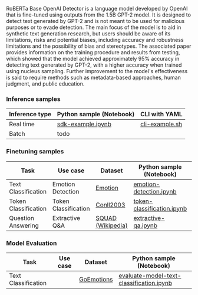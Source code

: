 RoBERTa Base OpenAI Detector is a language model developed by OpenAI that is fine-tuned using outputs from the 1.5B GPT-2 model. It is designed to detect text generated by GPT-2 and is not meant to be used for malicious purposes or to evade detection. The main focus of the model is to aid in synthetic text generation research, but users should be aware of its limitations, risks and potential biases, including accuracy and robustness limitations and the possibility of bias and stereotypes. The associated paper provides information on the training procedure and results from testing, which showed that the model achieved approximately 95% accuracy in detecting text generated by GPT-2, with a higher accuracy when trained using nucleus sampling. Further improvement to the model's effectiveness is said to require methods such as metadata-based approaches, human judgment, and public education.

### Inference samples

Inference type|Python sample (Notebook)|CLI with YAML
|--|--|--|
Real time|[sdk-example.ipynb](https://aka.ms/azureml-infer-sdk)|[cli-example.sh](https://aka.ms/azureml-infer-cli)
Batch | todo


### Finetuning samples

Task|Use case|Dataset|Python sample (Notebook)|CLI with YAML
|---|--|--|--|--|
Text Classification|Emotion Detection|[Emotion](https://huggingface.co/datasets/dair-ai/emotion)|[emotion-detection.ipynb](https://aka.ms/azureml-ft-sdk-emotion-detection)|[emotion-detection.sh](https://aka.ms/azureml-ft-cli-emotion-detection)
Token Classification|Token Classification|[Conll2003](https://huggingface.co/datasets/conll2003)|[token-classification.ipynb](https://aka.ms/azureml-ft-sdk-token-classification)|[token-classification.sh](https://aka.ms/azureml-ft-cli-token-classification)
Question Answering|Extractive Q&A|[SQUAD (Wikipedia)](https://huggingface.co/datasets/squad)|[extractive-qa.ipynb](https://aka.ms/azureml-ft-sdk-extractive-qa)|[extractive-qa.sh](https://aka.ms/azureml-ft-cli-extractive-qa)


### Model Evaluation

|Task|Use case|Dataset|Python sample (Notebook)|
|---|--|--|--|
|Text Classification||[GoEmotions](https://huggingface.co/datasets/go_emotions)|[evaluate-model-text-classification.ipynb](https://aka.ms/azureml-eval-sdk-text-classification)|
